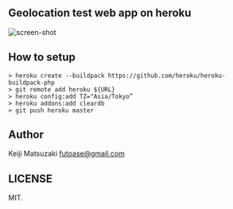 Geolocation test web app on heroku
----------------------------------

![screen-shot](https://f.cloud.github.com/assets/72997/2062212/c37c08e8-8c80-11e3-814c-2f87ac0cad8f.png)

How to setup
------------

```
> heroku create --buildpack https://github.com/heroku/heroku-buildpack-php
> git remote add heroku ${URL}
> heroku config:add TZ="Asia/Tokyo”
> heroku addons:add cleardb
> git push heroku master
```

Author
------
Keiji Matsuzaki <futoase@gmail.com>

LICENSE
-------

MIT.
